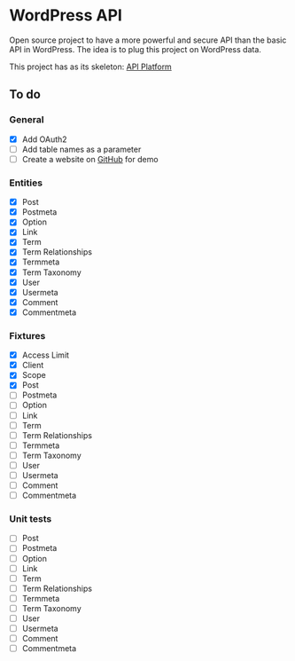 WordPress API
=============

Open source project to have a more powerful and secure API than the basic API in WordPress.
The idea is to plug this project on WordPress data.

This project has as its skeleton: [API Platform](https://api-platform.com/)

## To do

### General
- [x] Add OAuth2
- [ ] Add table names as a parameter
- [ ] Create a website on [GitHub](https://pages.github.com/) for demo

### Entities
- [x] Post
- [x] Postmeta
- [x] Option
- [x] Link
- [x] Term
- [x] Term Relationships
- [x] Termmeta
- [x] Term Taxonomy
- [x] User
- [x] Usermeta
- [x] Comment
- [x] Commentmeta

### Fixtures 

- [x] Access Limit
- [x] Client
- [x] Scope
- [x] Post
- [ ] Postmeta
- [ ] Option
- [ ] Link
- [ ] Term
- [ ] Term Relationships
- [ ] Termmeta
- [ ] Term Taxonomy
- [ ] User
- [ ] Usermeta
- [ ] Comment
- [ ] Commentmeta

### Unit tests

- [ ] Post
- [ ] Postmeta
- [ ] Option
- [ ] Link
- [ ] Term
- [ ] Term Relationships
- [ ] Termmeta
- [ ] Term Taxonomy
- [ ] User
- [ ] Usermeta
- [ ] Comment
- [ ] Commentmeta